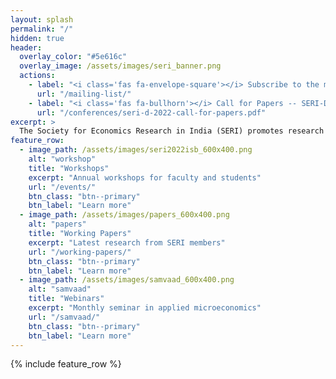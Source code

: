```yaml
---
layout: splash
permalink: "/"
hidden: true
header:
  overlay_color: "#5e616c"
  overlay_image: /assets/images/seri_banner.png
  actions:
    - label: "<i class='fas fa-envelope-square'></i> Subscribe to the mailing list"
      url: "/mailing-list/"
    - label: "<i class='fas fa-bullhorn'></i> Call for Papers -- SERI-D workshop 2022"
      url: "/conferences/seri-d-2022-call-for-papers.pdf"
excerpt: >
  The Society for Economics Research in India (SERI) promotes research collaboration, intellectual exchange and critique among economists in India. 
feature_row:
  - image_path: /assets/images/seri2022isb_600x400.png
    alt: "workshop"
    title: "Workshops"
    excerpt: "Annual workshops for faculty and students"
    url: "/events/"
    btn_class: "btn--primary"
    btn_label: "Learn more"
  - image_path: /assets/images/papers_600x400.png
    alt: "papers"
    title: "Working Papers"
    excerpt: "Latest research from SERI members"
    url: "/working-papers/"
    btn_class: "btn--primary"
    btn_label: "Learn more"
  - image_path: /assets/images/samvaad_600x400.png
    alt: "samvaad"
    title: "Webinars"
    excerpt: "Monthly seminar in applied microeconomics"
    url: "/samvaad/"
    btn_class: "btn--primary"
    btn_label: "Learn more"      
---
```


{% include feature_row %}

